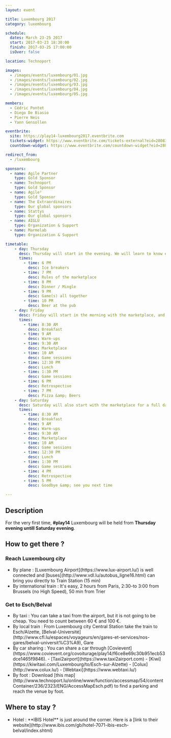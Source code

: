 ```yaml
---
layout: event

title: Luxembourg 2017
category: luxembourg

schedule:
  dates: March 23-25 2017
  start: 2017-03-23 18:30:00
  finish: 2017-03-25 17:00:00
  isOver: false

location: Technoport

images:
  - /images/events/luxembourg/01.jpg
  - /images/events/luxembourg/02.jpg
  - /images/events/luxembourg/03.jpg
  - /images/events/luxembourg/04.jpg
  - /images/events/luxembourg/05.jpg

members:
  - Cédric Pontet
  - Diego De Biasio
  - Pierre Neis
  - Yann Gensollen

eventbrite: 
  site: https://play14-luxembourg2017.eventbrite.com
  tickets-widget: https://www.eventbrite.com/tickets-external?eid=28083088273&ref=etckt
  countdown-widget: https://www.eventbrite.com/countdown-widget?eid=28083088273

redirect_from:
  - /luxembourg

sponsors:
  - name: Agile Partner
    type: Gold Sponsor
  - name: Technoport
    type: Gold Sponsor
  - name: Agile²
    type: Gold Sponsor
  - name: The Extraordinaires
    type: Our global sponsors
  - name: Stattys
    type: Our global sponsors
  - name: AIGLU
    type: Organization & Support
  - name: Marmelab
    type: Organization & Support

timetable:
    - day: Thursday
      desc: Thursday will start in the evening. We will learn to know each other and share a nice dinner all together.
      times:
        - time: 6 PM
          desc: Ice breakers
        - time: 7 PM
          desc: Rules of the marketplace
        - time: 8 PM
          desc: Dinner / Mingle
        - time: 9 PM
          desc: Game(s) all together
        - time: 10 PM
          desc: Beer at the pub
    - day: Friday
      desc: Friday will start in the morning with the marketplace, and then we will play games all day long.
      times:
        - time: 8:30 AM
          desc: Breakfast
        - time: 9 AM
          desc: Warm-ups
        - time: 9:30 AM
          desc: Marketplace
        - time: 10 AM
          desc: Game sessions
        - time: 12:30 PM
          desc: Lunch
        - time: 1:30 PM
          desc: Game sessions
        - time: 6 PM
          desc: Retrospective
        - time: 7 PM
          desc: Pizza &amp; Beers
    - day: Saturday
      desc: Saturday will also start with the marketplace for a full day of games. Whoever needs to catch a plane can leave earlier.
      times:
        - time: 8:30 AM
          desc: Breakfast
        - time: 9 AM
          desc: Warm-ups
        - time: 9:30 AM
          desc: Marketplace
        - time: 10 AM
          desc: Game sessions
        - time: 12:30 PM
          desc: Lunch
        - time: 1:30 PM
          desc: Game sessions
        - time: 4 PM
          desc: Retrospective
        - time: 5 PM
          desc: Goodbye &amp; see you next time

---
```


## Description
For the very first time, **#play14** Luxembourg will be held from **Thursday evening untill Saturday evening**.
  

## How to get there ?

### Reach Luxembourg city 
 - <a href='https://www.lux-airport.lu/' target="_blank">
      <i class='fa fa-plane' style='font-size:18px'></i>
   </a>
    By plane : [Luxembourg Airport](https://www.lux-airport.lu/) is well connected and [buses](http://www.vdl.lu/autobus_ligne16.html) can bring you directly to Train Station (15 min) 
 - <a href='http://www.cfl.lu/espaces/voyageurs/en/billets-et-abonnements/billets-internationaux' target="_blank">
      <i class='fa fa-train' style='font-size:18px'></i>
   </a> 
   By international train : It's easy, 2 hours from Paris, 2:30-to 3:00 from Brussels (no High Speed), 50 min from Trier 

### Get to Esch/Belval 
  - <a href='https://www.google.lu/webhp?sourceid=chrome-instant&ion=1&espv=2&ie=UTF-8#q=taxi%20luxembourg%20airport&rflfq=1&rlha=0&rllag=49606677,6123786,1489&tbm=lcl&rldimm=18407970155144308710&tbs=lf_msr:-1,lf_pqs:EAE,lf:1,lf_ui:2&*&rlfi=hd:;si:13119757704518807984;mv:!1m3!1d74620.364144034!2d6.114504599999999!3d49.5602197!2m3!1f0!2f0!3f0!3m2!1i328!2i346!4f13.1;tbs:lf_msr:-1,lf_pqs:EAE,lf:1,lf_ui:2' target="_blank">
      <i class='fa fa-taxi' style='font-size:18px'></i>
    </a>
    By taxi : You can take a taxi from the airport, but it is not going to be cheap. You need to count between 60 € and 100 €.
  - <a href='http://www.cfl.lu/espaces/voyageurs/en/gares-et-services/nos-gares/belval-universit%C3%A9' target="_blank">
      <i class='fa fa-subway' style='font-size:18px'></i>
    </a>
     By local train : From Luxembourg city Central Station take the train to Esch/Alzette, [Belval-Université](http://www.cfl.lu/espaces/voyageurs/en/gares-et-services/nos-gares/belval-universit%C3%A9), Gare 
  - <a href='https://www.covievent.org/covoiturage/play14/f6ce8e69c30b951ecb53dce1465f9846' target="_blank">
      <i class='fa fa-automobile' style='font-size:18px'></i>
    </a>
    By car sharing : You can share a car through [Covievent](https://www.covievent.org/covoiturage/play14/f6ce8e69c30b951ecb53dce1465f9846).
    - [Taxi2airport](https://www.taxi2airport.com)
    - [Kiwi](https://kiwitaxi.com/Luxembourg/to/Esch-sur-Alzette)
    - [Colux](http://www.colux.lu/)
    - [Webtaxi](https://www.webtaxi.lu/)
  - <a href='http://www.technoport.lu/online/www/function/accessmap/54/contentContainer/236/2323/ENG/AccessMapEsch.pdf' target="_blank">
      <i class='fa fa-map' style='font-size:18px'></i>
    </a>
    By foot : Download [this map](http://www.technoport.lu/online/www/function/accessmap/54/contentContainer/236/2323/ENG/AccessMapEsch.pdf) to find a parking and reach the venue by foot.
  


## Where to stay ?

- <a href='http://www.ibis.com/gb/hotel-7071-ibis-esch-belval/index.shtml' target="_blank">
    <i class='fa fa-hotel' style='font-size:18px'></i>
  </a>
  Hotel : **IBIS Hotel** is just around the corner. 
  Here is a [link to their website](http://www.ibis.com/gb/hotel-7071-ibis-esch-belval/index.shtml)

  
